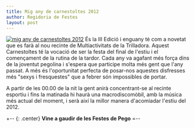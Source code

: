 ```yaml
---
title: Mig any de carnestoltes 2012
author: Regidoria de Festes
layout: post
---
```

<a href="http://www.pego.org/images/news/20120813_mig_any_carnestoltes2012_big.png" class="salone-image center"><img src="http://www.pego.org/images/news/20120813_mig_any_carnestoltes2012_small.png" alt="mig any de carnestoltes 2012"></a>
És la III Edició i enguany té com a novetat que es farà al nou recinte de Multiactivitats de la Trilladora. Aquest Carnestoltes té la vocació de ser la festa del final de l'estiu i el començament de la rutina de la tardor. Cada any va agafant més força dins de la joventut pegolina i s'espera que participe molta més gent que l'any passat. A més és l'oportunitat perfecta de posar-nos aquestes disfresses més "sexys i fresquestes" que a febrer són impossibles de portar.

A partir de les 00.00 de la nit la gent anirà concentrant-se al recinte esportiu i fins la matinada hi haurà una macrodiscomòbil, amb la música més actual del moment, i serà així la millor manera d'acomiadar l'estiu del 2012.

+-- {: .center}
**Vine a gaudir de les Festes de Pego**
=--